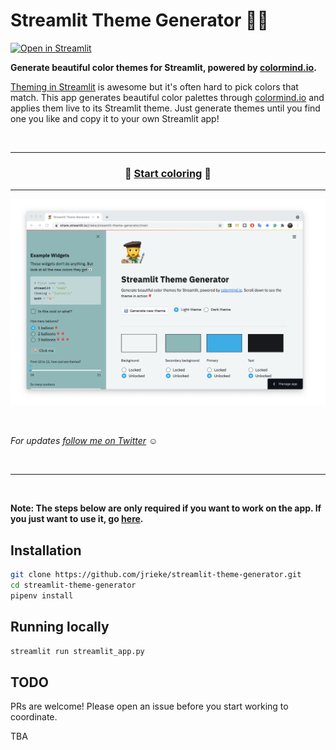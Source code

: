 # Streamlit Theme Generator 👩‍🎨️

[![Open in Streamlit](https://static.streamlit.io/badges/streamlit_badge_black_white.svg)](https://share.streamlit.io/jrieke/streamlit-theme-generator/main)

**Generate beautiful color themes for Streamlit, powered by [colormind.io](http://colormind.io/bootstrap/).**

[Theming in Streamlit](https://blog.streamlit.io/introducing-theming/) is awesome but
it's often hard to pick colors that match. This app generates beautiful color
palettes through [colormind.io](http://colormind.io/bootstrap/)
and applies them live to its Streamlit theme. Just generate themes until you
find one you like and copy it to your own Streamlit app!

<br>

---

<h3 align="center">
    🌈 <a href="https://share.streamlit.io/jrieke/streamlit-theme-generator/main">Start coloring</a> 🌈
</h3>

---

<p align="center">
    <a href="https://share.streamlit.io/jrieke/streamlit-theme-generator/main"><img src="images/demo.png" width=700></a>
</p>

<br>

_For updates [follow me on Twitter](https://twitter.com/jrieke) ☺️_

<br>

---

<br>

**Note: The steps below are only required if you want to work on the app. If you just want to use it, go [here](https://share.streamlit.io/jrieke/streamlit-theme-generator/main).**

## Installation

```bash
git clone https://github.com/jrieke/streamlit-theme-generator.git
cd streamlit-theme-generator
pipenv install
```

## Running locally

```bash
streamlit run streamlit_app.py
```

## TODO

PRs are welcome! Please open an issue before you start working to coordinate.

TBA
